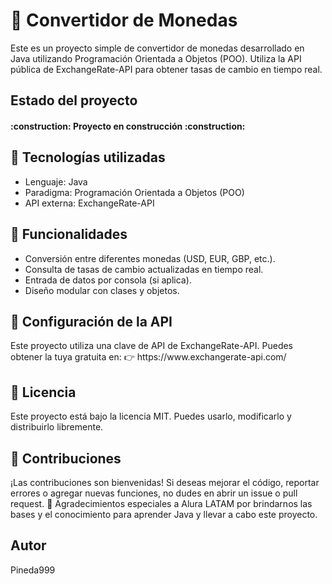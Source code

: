 <h1>💱 Convertidor de Monedas</h1>
<p>Este es un proyecto simple de convertidor de monedas desarrollado en Java utilizando Programación Orientada a Objetos (POO). Utiliza la API pública de ExchangeRate-API para obtener tasas de cambio en tiempo real.</p>

<h2>Estado del proyecto</h2>
<h4>
:construction: Proyecto en construcción :construction:
</h4>

<h2>🧰 Tecnologías utilizadas</h2>
<ul>
  <li>Lenguaje: Java</li>
  <li>Paradigma: Programación Orientada a Objetos (POO)</li>
  <li>API externa: ExchangeRate-API</li>
</ul>

<h2>🎯 Funcionalidades</h2>
<ul>
  <li>Conversión entre diferentes monedas (USD, EUR, GBP, etc.).</li>
  <li>Consulta de tasas de cambio actualizadas en tiempo real.</li>
  <li>Entrada de datos por consola (si aplica).</li>
  <li>Diseño modular con clases y objetos.</li>
</ul>

<h2>🔑 Configuración de la API</h2>
<p>Este proyecto utiliza una clave de API de ExchangeRate-API. Puedes obtener la tuya gratuita en:
👉 https://www.exchangerate-api.com/</p>

<h2>📄 Licencia</h2>
<p>Este proyecto está bajo la licencia MIT. Puedes usarlo, modificarlo y distribuirlo libremente.</p>

<h2>🤝 Contribuciones</h2>
<p>¡Las contribuciones son bienvenidas! Si deseas mejorar el código, reportar errores o agregar nuevas funciones, no dudes en abrir un issue o pull request.
🙌 Agradecimientos especiales a Alura LATAM por brindarnos las bases y el conocimiento para aprender Java y llevar a cabo este proyecto.</p>

<h2>Autor</h2>
<p>Pineda999</p>
